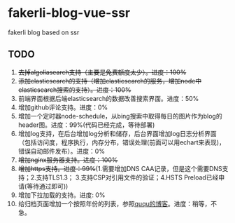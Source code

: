 # fakerli-blog-vue-ssr

fakerli blog based on ssr

## TODO

1. ~~去掉algoliasearch支持（主要是免费额度太少）。进度：100%~~
1. ~~添加elasticsearch的支持（增加elasticsearch的服务，增加node中elasticsearch搜索的支持）。进度：100%~~
1. 前端界面根据后端elasticsearch的数据改善搜索界面。进度：50%
1. 增加github评论支持。进度：0%
1. 增加一个定时器node-schedule，从bing搜索中取得每日的图片作为blog的header图。进度：99%(代码已经完成，等待部署)
1. 增加log支持，在后台增加log分析和储存，后台界面增加log日志分析界面（包括访问度，程序执行，内存分布，错误处理(前面可以用echart来表现)，错误自动邮件发布）。进度：0%
1. ~~增加nginx服务器支持。进度：100%~~
1. ~~增加https支持。进度：99%~~(1.需要增加DNS CAA记录，但是这个需要DNS支持；2.支持TLS1.3； 3.支持CSP对引用文件的验证；4.HSTS Preload已经申请(等待通过即可))
1. 增加下拉加载的支持。进度: 0%
1. 给归档页面增加一个按照年份的列表，参照[ququ的博客](https://imququ.com/post/archives.html)。进度：稍等，不急。
